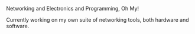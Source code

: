 Networking and Electronics and Programming, Oh My!

Currently working on my own suite of networking tools, both hardware and software. 
